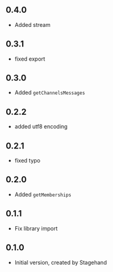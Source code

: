 ## 0.4.0

- Added stream

## 0.3.1

- fixed export

## 0.3.0

- Added `getChannelsMessages`

## 0.2.2

- added utf8 encoding

## 0.2.1

- fixed typo

## 0.2.0

- Added `getMemberships`

## 0.1.1

- Fix library import

## 0.1.0

- Initial version, created by Stagehand
